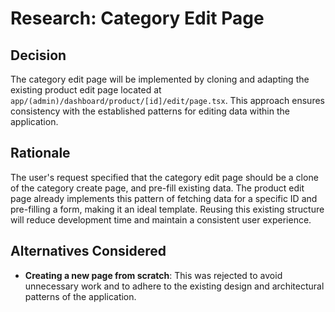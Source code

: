 # Research: Category Edit Page

## Decision

The category edit page will be implemented by cloning and adapting the existing product edit page located at `app/(admin)/dashboard/product/[id]/edit/page.tsx`. This approach ensures consistency with the established patterns for editing data within the application.

## Rationale

The user's request specified that the category edit page should be a clone of the category create page, and pre-fill existing data. The product edit page already implements this pattern of fetching data for a specific ID and pre-filling a form, making it an ideal template. Reusing this existing structure will reduce development time and maintain a consistent user experience.

## Alternatives Considered

- **Creating a new page from scratch**: This was rejected to avoid unnecessary work and to adhere to the existing design and architectural patterns of the application.
